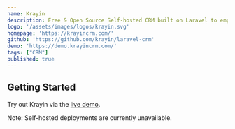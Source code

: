 ```yaml
---
name: Krayin
description: Free & Open Source Self-hosted CRM built on Laravel to empower customer relationships
logo: '/assets/images/logos/krayin.svg'
homepage: 'https://krayincrm.com/'
github: 'https://github.com/krayin/laravel-crm'
demo: 'https://demo.krayincrm.com/'
tags: ["CRM"]
published: true
---
```


## Getting Started

Try out Krayin via the [live demo](https://demo.krayincrm.com/).

Note: Self-hosted deployments are currently unavailable.
